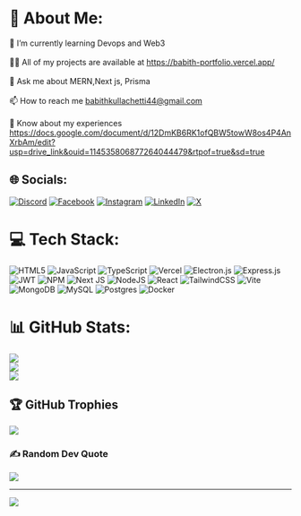 # 💫 About Me:
🌱 I’m currently learning Devops and Web3<br><br>👨‍💻 All of my projects are available at https://babith-portfolio.vercel.app/<br><br>💬 Ask me about MERN,Next js, Prisma<br><br>📫 How to reach me babithkullachetti44@gmail.com<br><br>📄 Know about my experiences https://docs.google.com/document/d/12DmKB6RK1ofQBW5towW8os4P4AnXrbAm/edit?usp=drive_link&ouid=114535806877264044479&rtpof=true&sd=true


## 🌐 Socials:
[![Discord](https://img.shields.io/badge/Discord-%237289DA.svg?logo=discord&logoColor=white)](https://discord.gg/babith.dev) [![Facebook](https://img.shields.io/badge/Facebook-%231877F2.svg?logo=Facebook&logoColor=white)](https://facebook.com/kullachetti.babith) [![Instagram](https://img.shields.io/badge/Instagram-%23E4405F.svg?logo=Instagram&logoColor=white)](https://instagram.com/babith.dev) [![LinkedIn](https://img.shields.io/badge/LinkedIn-%230077B5.svg?logo=linkedin&logoColor=white)](https://linkedin.com/in/babith-k-p-49a43b254) [![X](https://img.shields.io/badge/X-black.svg?logo=X&logoColor=white)](https://x.com/babithkullache1) 

# 💻 Tech Stack:
![HTML5](https://img.shields.io/badge/html5-%23E34F26.svg?style=for-the-badge&logo=html5&logoColor=white) ![JavaScript](https://img.shields.io/badge/javascript-%23323330.svg?style=for-the-badge&logo=javascript&logoColor=%23F7DF1E) ![TypeScript](https://img.shields.io/badge/typescript-%23007ACC.svg?style=for-the-badge&logo=typescript&logoColor=white) ![Vercel](https://img.shields.io/badge/vercel-%23000000.svg?style=for-the-badge&logo=vercel&logoColor=white) ![Electron.js](https://img.shields.io/badge/Electron-191970?style=for-the-badge&logo=Electron&logoColor=white) ![Express.js](https://img.shields.io/badge/express.js-%23404d59.svg?style=for-the-badge&logo=express&logoColor=%2361DAFB) ![JWT](https://img.shields.io/badge/JWT-black?style=for-the-badge&logo=JSON%20web%20tokens) ![NPM](https://img.shields.io/badge/NPM-%23CB3837.svg?style=for-the-badge&logo=npm&logoColor=white) ![Next JS](https://img.shields.io/badge/Next-black?style=for-the-badge&logo=next.js&logoColor=white) ![NodeJS](https://img.shields.io/badge/node.js-6DA55F?style=for-the-badge&logo=node.js&logoColor=white) ![React](https://img.shields.io/badge/react-%2320232a.svg?style=for-the-badge&logo=react&logoColor=%2361DAFB) ![TailwindCSS](https://img.shields.io/badge/tailwindcss-%2338B2AC.svg?style=for-the-badge&logo=tailwind-css&logoColor=white) ![Vite](https://img.shields.io/badge/vite-%23646CFF.svg?style=for-the-badge&logo=vite&logoColor=white) ![MongoDB](https://img.shields.io/badge/MongoDB-%234ea94b.svg?style=for-the-badge&logo=mongodb&logoColor=white) ![MySQL](https://img.shields.io/badge/mysql-4479A1.svg?style=for-the-badge&logo=mysql&logoColor=white) ![Postgres](https://img.shields.io/badge/postgres-%23316192.svg?style=for-the-badge&logo=postgresql&logoColor=white) ![Docker](https://img.shields.io/badge/docker-%230db7ed.svg?style=for-the-badge&logo=docker&logoColor=white)
# 📊 GitHub Stats:
![](https://github-readme-stats.vercel.app/api?username=Babithkp&theme=dark&hide_border=false&include_all_commits=false&count_private=false)<br/>
![](https://github-readme-streak-stats.herokuapp.com/?user=Babithkp&theme=dark&hide_border=false)<br/>
![](https://github-readme-stats.vercel.app/api/top-langs/?username=Babithkp&theme=dark&hide_border=false&include_all_commits=false&count_private=false&layout=compact)

## 🏆 GitHub Trophies
![](https://github-profile-trophy.vercel.app/?username=Babithkp&theme=radical&no-frame=false&no-bg=true&margin-w=4)

### ✍️ Random Dev Quote
![](https://quotes-github-readme.vercel.app/api?type=horizontal&theme=radical)

---
[![](https://visitcount.itsvg.in/api?id=Babithkp&icon=5&color=0)](https://visitcount.itsvg.in)

